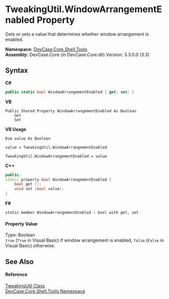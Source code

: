 # TweakingUtil.WindowArrangementEnabled Property 
 

Gets or sets a value that determines whether window arrangement is enabled.

**Namespace:**&nbsp;<a href="N_DevCase_Core_Shell_Tools">DevCase.Core.Shell.Tools</a><br />**Assembly:**&nbsp;DevCase.Core (in DevCase.Core.dll) Version: 3.3.0.0 (3.3)

## Syntax

**C#**<br />
``` C#
public static bool WindowArrangementEnabled { get; set; }
```

**VB**<br />
``` VB
Public Shared Property WindowArrangementEnabled As Boolean
	Get
	Set
```

**VB Usage**<br />
``` VB Usage
Dim value As Boolean

value = TweakingUtil.WindowArrangementEnabled

TweakingUtil.WindowArrangementEnabled = value
```

**C++**<br />
``` C++
public:
static property bool WindowArrangementEnabled {
	bool get ();
	void set (bool value);
}
```

**F#**<br />
``` F#
static member WindowArrangementEnabled : bool with get, set

```


#### Property Value
Type: Boolean<br />`true` (`True` in Visual Basic) if window arrangement is enabled, `false` (`False` in Visual Basic) otherwise.

## See Also


#### Reference
<a href="T_DevCase_Core_Shell_Tools_TweakingUtil">TweakingUtil Class</a><br /><a href="N_DevCase_Core_Shell_Tools">DevCase.Core.Shell.Tools Namespace</a><br />